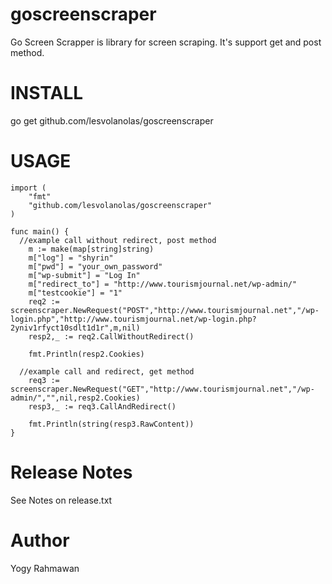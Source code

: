 goscreenscraper
===============

Go Screen Scrapper is library for screen scraping. It's support get and post method. 

INSTALL
========

go get github.com/lesvolanolas/goscreenscraper

USAGE
========

```
import (
	"fmt"
	"github.com/lesvolanolas/goscreenscraper"
)

func main() {
  //example call without redirect, post method 
	m := make(map[string]string)
	m["log"] = "shyrin"
	m["pwd"] = "your_own_password"
	m["wp-submit"] = "Log In"
	m["redirect_to"] = "http://www.tourismjournal.net/wp-admin/"
	m["testcookie"] = "1"
	req2 := screenscraper.NewRequest("POST","http://www.tourismjournal.net","/wp-login.php","http://www.tourismjournal.net/wp-login.php?2yniv1rfyct10sdlt1d1r",m,nil)
	resp2,_ := req2.CallWithoutRedirect()

	fmt.Println(resp2.Cookies)

  //example call and redirect, get method
	req3 := screenscraper.NewRequest("GET","http://www.tourismjournal.net","/wp-admin/","",nil,resp2.Cookies)
	resp3,_ := req3.CallAndRedirect()

	fmt.Println(string(resp3.RawContent))
}
```

Release Notes 
===============

See Notes on release.txt

Author
=======

Yogy Rahmawan




